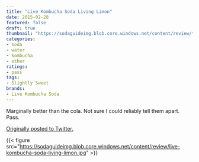 ```yaml
---
title: "Live Kombucha Soda Living Limon"
date: 2015-02-28
featured: false
draft: true
thumbnail: "https://sodaguideimg.blob.core.windows.net/content/review/thumbs/live-kombucha-soda-living-limon.jpg"
categories:
- soda
- water
- kombucha
- other
ratings:
- pass
tags:
- Slightly Sweet
brands:
- Live Kombucha Soda
---
```


Marginally better than the cola. Not sure I could reliably tell them apart. Pass.

[Originally posted to Twitter.](https://twitter.com/Cavorter/status/571855229706248192)

{{< figure src="https://sodaguideimg.blob.core.windows.net/content/review/live-kombucha-soda-living-limon.jpg" >}}

